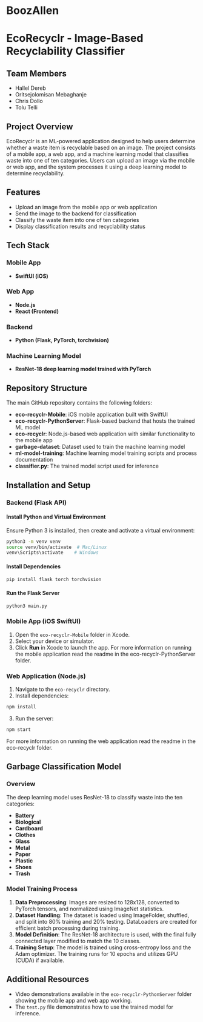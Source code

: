 # BoozAllen

# EcoRecyclr - Image-Based Recyclability Classifier

## Team Members
- Hallel Dereb
- Oritsejolomisan Mebaghanje
- Chris Dollo
- Tolu Telli

## Project Overview
EcoRecyclr is an ML-powered application designed to help users determine whether a waste item is recyclable based on an image. The project consists of a mobile app, a web app, and a machine learning model that classifies waste into one of ten categories. Users can upload an image via the mobile or web app, and the system processes it using a deep learning model to determine recyclability.

## Features
- Upload an image from the mobile app or web application
- Send the image to the backend for classification
- Classify the waste item into one of ten categories
- Display classification results and recyclability status

## Tech Stack
### Mobile App
- **SwiftUI (iOS)**

### Web App
- **Node.js**
- **React (Frontend)**

### Backend
- **Python (Flask, PyTorch, torchvision)**

### Machine Learning Model
- **ResNet-18 deep learning model trained with PyTorch**

## Repository Structure
The main GitHub repository contains the following folders:

- **eco-recyclr-Mobile**: iOS mobile application built with SwiftUI
- **eco-recyclr-PythonServer**: Flask-based backend that hosts the trained ML model
- **eco-recyclr**: Node.js-based web application with similar functionality to the mobile app
- **garbage-dataset**: Dataset used to train the machine learning model
- **ml-model-training**: Machine learning model training scripts and process documentation
- **classifier.py**: The trained model script used for inference

## Installation and Setup

### Backend (Flask API)
#### Install Python and Virtual Environment
Ensure Python 3 is installed, then create and activate a virtual environment:
```sh
python3 -m venv venv
source venv/bin/activate  # Mac/Linux
venv\Scripts\activate    # Windows
```
#### Install Dependencies
```sh
pip install flask torch torchvision
```
#### Run the Flask Server
```sh
python3 main.py
```

### Mobile App (iOS SwiftUI)
1. Open the `eco-recyclr-Mobile` folder in Xcode.
2. Select your device or simulator.
3. Click **Run** in Xcode to launch the app.
For more information on running the mobile application read the readme in the eco-recyclr-PythonServer folder.

### Web Application (Node.js)
1. Navigate to the `eco-recyclr` directory.
2. Install dependencies:
```sh
npm install
```
3. Run the server:
```sh
npm start
```
For more information on running the web application read the readme in the eco-recyclr folder.

## Garbage Classification Model
### Overview
The deep learning model uses ResNet-18 to classify waste into the ten categories:
- **Battery**
- **Biological**
- **Cardboard**
- **Clothes**
- **Glass**
- **Metal**
- **Paper**
- **Plastic**
- **Shoes**
- **Trash**

### Model Training Process
1. **Data Preprocessing**: Images are resized to 128x128, converted to PyTorch tensors, and normalized using ImageNet statistics.
2. **Dataset Handling**: The dataset is loaded using ImageFolder, shuffled, and split into 80% training and 20% testing.
DataLoaders are created for efficient batch processing during training.
3. **Model Definition**: The ResNet-18 architecture is used, with the final fully connected layer modified to match the 10 classes.
4. **Training Setup**: The model is trained using cross-entropy loss and the Adam optimizer. The training runs for 10 epochs and utilizes GPU (CUDA) if available.

## Additional Resources
- Video demonstrations available in the `eco-recyclr-PythonServer` folder showing the mobile app and web app working.
- The `test.py` file demonstrates how to use the trained model for inference.

